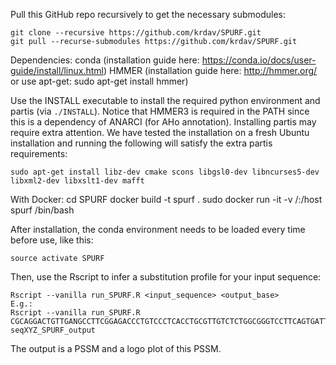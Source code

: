 Pull this GitHub repo recursively to get the necessary submodules:
```shell
git clone --recursive https://github.com/krdav/SPURF.git
git pull --recurse-submodules https://github.com/krdav/SPURF.git
```

Dependencies:
conda (installation guide here: https://conda.io/docs/user-guide/install/linux.html)
HMMER (installation guide here: http://hmmer.org/ or use apt-get: sudo apt-get install hmmer)

Use the INSTALL executable to install the required python environment and partis (via `./INSTALL`). Notice that HMMER3 is required in the PATH since this is a dependency of ANARCI (for AHo annotation). Installing partis may require extra attention. We have tested the installation on a fresh Ubuntu installation and running the following will satisfy the extra partis requirements:
```
sudo apt-get install libz-dev cmake scons libgsl0-dev libncurses5-dev libxml2-dev libxslt1-dev mafft
```

With Docker:
cd SPURF
docker build -t spurf .
sudo docker run -it -v /:/host spurf /bin/bash



After installation, the conda environment needs to be loaded every time before use, like this:
```shell
source activate SPURF
```

Then, use the Rscript to infer a substitution profile for your input sequence:
```
Rscript --vanilla run_SPURF.R <input_sequence> <output_base>
E.g.:
Rscript --vanilla run_SPURF.R CGCAGGACTGTTGANGCCTTCGGAGACCCTGTCCCTCACCTGCGTTGTCTCTGGCGGGTCCTTCAGTGATTACTACTGGAGCTGGATCCATCAGCCCCCAGGGAAGGGGCTGGAGTGGATTGGGGAAATCAATCATAGTGGGAGCACCAACTACAACCCGTCCCTCGAAAGTCGAGCCACCATATCAGTAGACACGTCCCAGAACAACCTCTCCCTGAAGCTGAGCTCTGTGACCGCCGCGGACTCGGCTGTGTATTACTGTGCGAGAGGCCCGACTACAATGGCTCACGACTTTGACTACTGGGGCCAGGGAACCCTGGTCACC seqXYZ_SPURF_output
```

The output is a PSSM and a logo plot of this PSSM.


